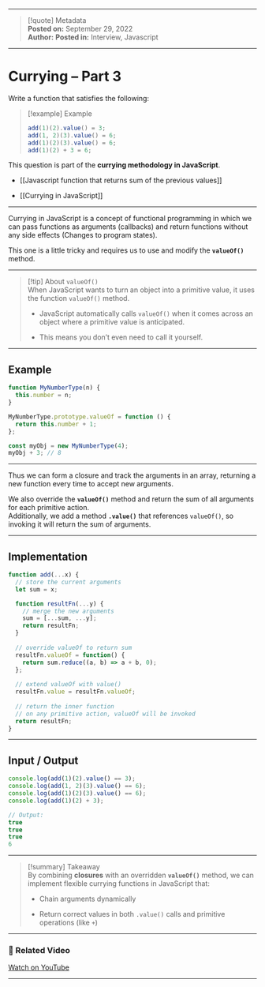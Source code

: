 
---

> [!quote] Metadata  
> **Posted on:** September 29, 2022  
> **Author:** 
> **Posted in:** Interview, Javascript

---

# Currying – Part 3

Write a function that satisfies the following:

> [!example] Example
> 
> ```javascript
> add(1)(2).value() = 3; 
> add(1, 2)(3).value() = 6; 
> add(1)(2)(3).value() = 6; 
> add(1)(2) + 3 = 6;
> ```

This question is part of the **currying methodology in JavaScript**.

- [[Javascript function that returns sum of the previous values]]
    
- [[Currying in JavaScript]]
    

---

Currying in JavaScript is a concept of functional programming in which we can pass functions as arguments (callbacks) and return functions without any side effects (Changes to program states).

This one is a little tricky and requires us to use and modify the **`valueOf()`** method.

---

> [!tip] About `valueOf()`  
> When JavaScript wants to turn an object into a primitive value, it uses the function `valueOf()` method.
> 
> - JavaScript automatically calls `valueOf()` when it comes across an object where a primitive value is anticipated.
>     
> - This means you don’t even need to call it yourself.
>     

---

## Example

```javascript
function MyNumberType(n) {
  this.number = n;
}

MyNumberType.prototype.valueOf = function () {
  return this.number + 1;
};

const myObj = new MyNumberType(4);
myObj + 3; // 8
```

---

Thus we can form a closure and track the arguments in an array, returning a new function every time to accept new arguments.

We also override the **`valueOf()`** method and return the sum of all arguments for each primitive action.  
Additionally, we add a method **`.value()`** that references `valueOf()`, so invoking it will return the sum of arguments.

---

## Implementation

```javascript
function add(...x) {
  // store the current arguments
  let sum = x;

  function resultFn(...y) {
    // merge the new arguments
    sum = [...sum, ...y];
    return resultFn;
  }
  
  // override valueOf to return sum
  resultFn.valueOf = function() {
    return sum.reduce((a, b) => a + b, 0);
  };
  
  // extend valueOf with value()
  resultFn.value = resultFn.valueOf;
  
  // return the inner function
  // on any primitive action, valueOf will be invoked
  return resultFn;
}
```

---

## Input / Output

```javascript
console.log(add(1)(2).value() == 3); 
console.log(add(1, 2)(3).value() == 6); 
console.log(add(1)(2)(3).value() == 6); 
console.log(add(1)(2) + 3);

// Output:
true
true
true
6
```

---

> [!summary] Takeaway  
> By combining **closures** with an overridden **`valueOf()`** method, we can implement flexible currying functions in JavaScript that:
> 
> - Chain arguments dynamically
>     
> - Return correct values in both `.value()` calls and primitive operations (like `+`)
>     

---

### 🎥 Related Video

[Watch on YouTube](https://youtu.be/qONGx06Z4_A)

---
